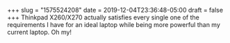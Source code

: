 +++
slug = "1575524208"
date = 2019-12-04T23:36:48-05:00
draft = false
+++
Thinkpad X260/X270 actually satisfies every single one of the requirements I have for an ideal laptop while being more powerful than my current laptop. Oh my!